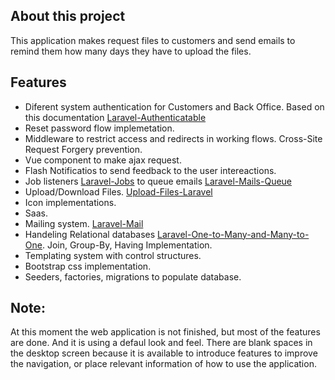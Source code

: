 ## About this project

This application makes request files to customers and send emails to remind them how many days they have to upload the files.

## Features

- Diferent system authentication for Customers and Back Office. Based on this documentation [Laravel-Authenticatable](https://federicozacayan.github.io/Laravel-Authenticatable/index.html)
- Reset password flow implemetation.
- Middleware to restrict access and redirects in working flows. Cross-Site Request Forgery prevention.
- Vue component to make ajax request.
- Flash Notificatios to send feedback to the user intereactions.
- Job listeners [Laravel-Jobs](https://federicozacayan.github.io/Laravel-Jobs/index.html) to queue emails [Laravel-Mails-Queue](https://federicozacayan.github.io/Laravel-Mails-Queue/index.html)
- Upload/Download Files. [Upload-Files-Laravel](https://federicozacayan.github.io/Upload-Files-Laravel/index.html)
- Icon implementations.
- Saas.
- Mailing system. [Laravel-Mail](https://federicozacayan.github.io/Laravel-Mail/index.html)
- Handeling Relational databases [Laravel-One-to-Many-and-Many-to-One](https://federicozacayan.github.io/Laravel-One-to-Many-and-Many-to-One/index.html). Join, Group-By, Having Implementation.
- Templating system with control structures.
- Bootstrap css implementation.
- Seeders, factories, migrations to populate database.


## Note:

At this moment the web application is not finished, but most of the features are done. And it is using a defaul look and feel.
There are blank spaces in the desktop screen because it is available to introduce features to improve the navigation, or place relevant information of how to use the application.
